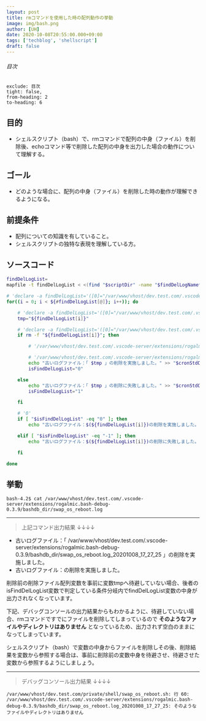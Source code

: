 ```yaml
---
layout: post
title: rmコマンドを使用した時の配列動作の挙動
image: img/bash.png
author: [UH]
date: 2020-10-08T20:55:00.000+09:00
tags: ['techblog', 'shellscript']
draft: false
---
```


###### 目次

```toc
exclude: 目次
tight: false,
from-heading: 2
to-heading: 6
```

## 目的

- シェルスクリプト（bash）で、rmコマンドで配列の中身（ファイル）を削除後、echoコマンド等で削除した配列の中身を出力した場合の動作について理解する。

## ゴール

- どのような場合に、配列の中身（ファイル）を削除した時の動作が理解できるようになる。

## 前提条件

- 配列についての知識を有していること。
- シェルスクリプトの独特な表現を理解している方。

## ソースコード

```bash
findDelLogList=
mapfile -t findDelLogList < <(find "$scriptDir" -name "$findDelLogName*")

# 'declare -a findDelLogList='([0]="/var/www/vhost/dev.test.com/.vscode-server/extensions/rogalmic.bash-debug-0.3.9/bashdb_dir/swap_os_reboot.log_20201008_20_13_25")''
for((i = 0; i < ${#findDelLogList[@]}; i++)); do

    # 'declare -a findDelLogList='([0]="/var/www/vhost/dev.test.com/.vscode-server/extensions/rogalmic.bash-debug-0.3.9/bashdb_dir/swap_os_reboot.log_20201008_20_13_25")''
    tmp="${findDelLogList[i]}"

    # 'declare -a findDelLogList='([0]="/var/www/vhost/dev.test.com/.vscode-server/extensions/rogalmic.bash-debug-0.3.9/bashdb_dir/swap_os_reboot.log_20201008_20_13_25")''
    if rm -f "${findDelLogList[i]}"; then

        # '/var/www/vhost/dev.test.com/.vscode-server/extensions/rogalmic.bash-debug-0.3.9/bashdb_dir/swap_os_reboot.log_20201008_20_13_25'（変数tmp)

        # '/var/www/vhost/dev.test.com/.vscode-server/extensions/rogalmic.bash-debug-0.3.9/bashdb_dir/swap_os_reboot.log'（変数cronStdOutLogFilePath)
        echo "古いログファイル：「 $tmp 」の削除を実施しました。" >> "$cronStdOutLogFilePath" 2>&1
        isFindDelLogList="0"

    else
        echo "古いログファイル：「 $tmp 」の削除に失敗しました。" >> "$cronStdOutLogFilePath" 2>&1
        isFindDelLogList="1"

    fi

    # '0'
    if [ "$isFindDelLogList" -eq "0" ]; then
        echo "古いログファイル：$(${findDelLogList[i]})の削除を実施しました。" >> "$cronStdOutLogFilePath" 2>&1

    elif [ "$isFindDelLogList" -eq "-1" ]; then
        echo "古いログファイル：$(${findDelLogList[i]})の削除に失敗しました。" >> "$cronStdOutLogFilePath" 2>&1

    fi

done
```

## 挙動

`bash-4.2$ cat /var/www/vhost/dev.test.com/.vscode-server/extensions/rogalmic.bash-debug-0.3.9/bashdb_dir/swap_os_reboot.log`

---

> 上記コマンド出力結果 ↓↓↓↓

- 古いログファイル：「 /var/www/vhost/dev.test.com/.vscode-server/extensions/rogalmic.bash-debug-0.3.9/bashdb_dir/swap_os_reboot.log_20201008_17_27_25 」の削除を実施しました。
- 古いログファイル：の削除を実施しました。

削除前の削除ファイル配列変数を事前に変数tmpへ待避していない場合、後者のisFindDelLogList変数で判定している条件分岐内でfindDelLogList変数の中身が出力されなくなっています。

下記、デバッグコンソールの出力結果からもわかるように、待避していない場合、rmコマンドですでにファイルを削除してしまっているので **そのようなファイルやディレクトリはありません** となっているため、出力されず空白のままになってしまっています。

シェルスクリプト（bash）で変数の中身からファイルを削除しその後、削除結果を変数から参照する場合は、事前に削除前の変数中身を待避させ、待避させた変数から参照するようにしましょう。

---

> デバッグコンソール出力結果 ↓↓↓↓

`/var/www/vhost/dev.test.com/private/shell/swap_os_reboot.sh: 行 60: /var/www/vhost/dev.test.com/.vscode-server/extensions/rogalmic.bash-debug-0.3.9/bashdb_dir/swap_os_reboot.log_20201008_17_27_25: そのようなファイルやディレクトリはありません`
